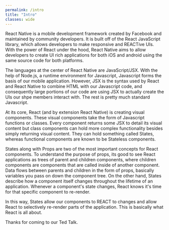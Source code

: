 ```yaml
---
permalink: /intro
title: "Intro"
classes: wide
---
```


React Native is a mobile development framework created by Facebook and maintained by community developers. It is built off of the React JavaScript library, which allows developers to make responsive and REACTive UIs. With the power of React under the hood, React Native aims to allow developers to create UI rich applications for both iOS and android using the same source code for both platforms.

The languages at the center of React Native are JavaScript/JSX. With the help of Node.js, a runtime environment for Javascript, Javascript forms the basis of our mobile application. However, JSX is the syntax used by React and React Native to combine HTML with our Javascript code, and consequently large portions of our code are using JSX to actually create the UIs our shpe members interact with. The rest is pretty much standard Javascript. 

At its core, React (and by extension React Native) is creating visual components. These visual components take the form of Javascript functions or classes. Every component returns some JSX to detail its visual content but class components can hold more complex functionality besides simply returning visual content. They can hold something called States, whereas functional components are known to be Stateless components.

States along with Props are two of the most important concepts for React components. To understand the purpose of props, its good to see React applications as trees of parent and children components, where children components are components that are called inside of another component. Data flows between parents and children in the form of props, basically variables you pass on down the component tree. On the other hand, States describe how a component itself changes throughout the lifetime of an application. Whenever a component's state changes, React knows it's time for that specific component to re-render. 

In this way, States allow our components to REACT to changes and allow React to selectively re-render parts of the application. This is basically what React is all about.

Thanks for coming to our Ted Talk.